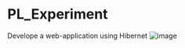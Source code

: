 # PL_Experiment



Develope a web-application using Hibernet
![image](https://user-images.githubusercontent.com/73512374/165587012-37e4c593-c72e-4a93-8d67-965f15021de7.png)
